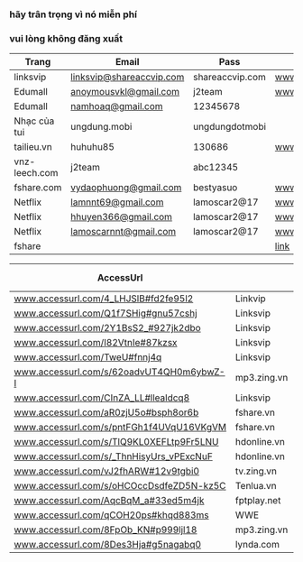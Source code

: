 ### hãy trân trọng vì nó miễn phí
### vui lòng không đăng xuất

Trang         | Email                    | Pass            | nguồn |
--------------|--------------------------|-----------------|-------|
linksvip      | linksvip@shareaccvip.com | shareaccvip.com | www.fb.com/499240453741413
Edumall       | anoymousvkl@gmail.com    | j2team          | www.fb.com/429143117417814
Edumall       | namhoaq@gmail.com        | 12345678        |
Nhạc của tui  | ungdung.mobi             | ungdungdotmobi  |
tailieu.vn    | huhuhu85                 | 130686          | www.fb.com/454106888254770
vnz-leech.com | j2team				           | abc12345        |
fshare.com	  |	vydaophuong@gmail.com    |	bestyasuo		   |  www.fb.com/477284892603636
Netflix       | lamnnt69@gmail.com       | lamoscar2@17    |  www.fb.com/494840817514710
Netflix       | hhuyen366@gmail.com      | lamoscar2@17    |  www.fb.com/494840817514710
Netflix       | lamoscarnnt@gmail.com    | lamoscar2@17    |  www.fb.com/494840817514710
fshare        |                          |                 | [link](www.docs.google.com/document/d/15M00KhjFQfQvIpG5UFtOSm5RxOK28ce9LosOpHiH0Yw/edit)

|AccessUrl|   | Tài khoản | Nguồn |
|---------|---|---|---|
www.accessurl.com/4_LHJSlB#fd2fe95l2      | Linkvip           | |
www.accessurl.com/Q1f7SHig#gnu57cshj      | Linksvip          |
www.accessurl.com/2Y1BsS2_#927jk2dbo      | Linksvip          |
www.accessurl.com/I82VtnIe#87kzsx         | Linksvip          | 
www.accessurl.com/TweU#fnnj4q             | Linksvip          | 
www.accessurl.com/s/62oadvUT4QH0m6ybwZ-I  | mp3.zing.vn       | | www.fb.com/493301944335264
www.accessurl.com/CInZA_LL#llealdcq8      | Linksvip          | | www.fb.com/461036374228488 | iloveyou_0071412@yahoo.com 
www.accessurl.com/aR0zjU5o#bsph8or6b      | fshare.vn         | | www.fb.com/479077769091015 | tewisken@gmail.com   
www.accessurl.com/s/pntFGh1f4UVqU16VKgVM  | fshare.vn         | | www.fb.com/499242083741250
www.accessurl.com/s/TlQ9KL0XEFLtp9Fr5LNU  | hdonline.vn       | | www.fb.com/490081231324002
www.accessurl.com/s/_ThnHisyUrs_vPExcNuF  | hdonline.vn       | | www.fb.com/492743724391086
www.accessurl.com/vJ2fhARW#12v9tgbi0      | tv.zing.vn        | | www.fb.com/471268223205303
www.accessurl.com/s/oHCOccDsdfeZD5N-kz5C  | Tenlua.vn         | | www.fb.com/500280106970781
www.accessurl.com/AqcBqM_a#33ed5m4jk      | fptplay.net       | | www.fb.com/471269626538496
www.accessurl.com/qCOH20ps#khqd883ms      | WWE               |
www.accessurl.com/8FpOb_KN#p999ljl18      | mp3.zing.vn       | | www.fb.com/471663566499102
www.accessurl.com/8Des3Hja#g5nagabq0      | lynda.com		    | | | www.fb.com/478643662467759
